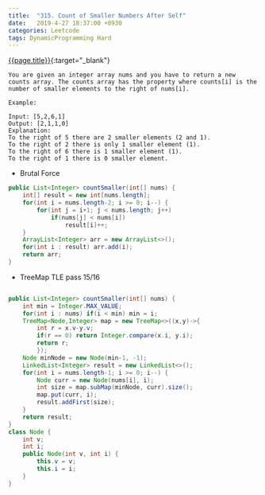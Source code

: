 ```yaml
---
title:  "315. Count of Smaller Numbers After Self"
date:   2019-4-27 18:37:00 +0930
categories: Leetcode
tags: DynamicProgramming Hard
---
```


[{{page.title}}](https://leetcode.com/problems/count-of-smaller-numbers-after-self/){:target="_blank"}

    You are given an integer array nums and you have to return a new counts array. The counts array has the property where counts[i] is the number of smaller elements to the right of nums[i].

    Example:

    Input: [5,2,6,1]
    Output: [2,1,1,0]
    Explanation:
    To the right of 5 there are 2 smaller elements (2 and 1).
    To the right of 2 there is only 1 smaller element (1).
    To the right of 6 there is 1 smaller element (1).
    To the right of 1 there is 0 smaller element.


* Brutal Force

```java
public List<Integer> countSmaller(int[] nums) {
    int[] result = new int[nums.length];
    for(int i = nums.length-2; i >= 0; i--) {
        for(int j = i+1; j < nums.length; j++)
            if(nums[j] < nums[i])
                result[i]++;
    }
    ArrayList<Integer> arr = new ArrayList<>();
    for(int i : result) arr.add(i);
    return arr;
}

```


* TreeMap TLE pass 15/16

```java

public List<Integer> countSmaller(int[] nums) {
    int min = Integer.MAX_VALUE;
    for(int i : nums) if(i < min) min = i;
    TreeMap<Node,Integer> map = new TreeMap<>((x,y)->{
        int r = x.v-y.v;
        if(r == 0) return Integer.compare(x.i, y.i);
        return r;
        });
    Node minNode = new Node(min-1, -1);
    LinkedList<Integer> result = new LinkedList<>();
    for(int i = nums.length-1; i >= 0; i--) {
        Node curr = new Node(nums[i], i);
        int size = map.subMap(minNode, curr).size();
        map.put(curr, i);
        result.addFirst(size);
    }
    return result;
}
class Node {
    int v;
    int i;
    public Node(int v, int i) {
        this.v = v;
        this.i = i;
    }
}
```
